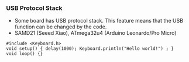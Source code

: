 ### USB Protocol Stack
* Some board has USB protocol stack. This feature means that the USB function can be changed by the code.
* SAMD21 (Seeed Xiao), ATmega32u4 (Arduino Leonardo/Pro Micro)
```
#include <Keyboard.h> 
void setup() { delay(1000); Keyboard.println("Hello world!") ; } 
void loop() {}
```
